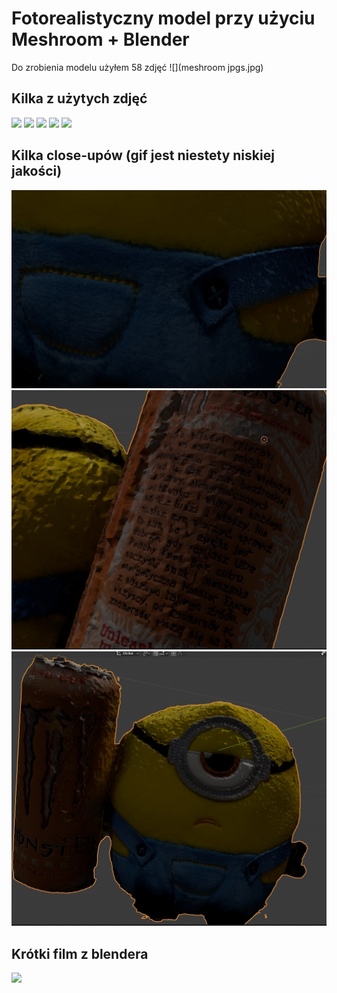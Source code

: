 # Fotorealistyczny model przy użyciu Meshroom + Blender
Do zrobienia modelu użyłem 58 zdjęć
![](meshroom jpgs.jpg)
## Kilka z użytych zdjęć
![](a</br>(4).jpg)
![](a(17).jpg)
![](a(33).jpg)
![](a(39).jpg)
![](a(59).jpg)
## Kilka close-upów (gif jest niestety niskiej jakości)
![](closeup1.jpg)
![](closeup2.jpg)
![](closeup3.jpg)
## Krótki film z blendera
![](Blender_model.gif)

